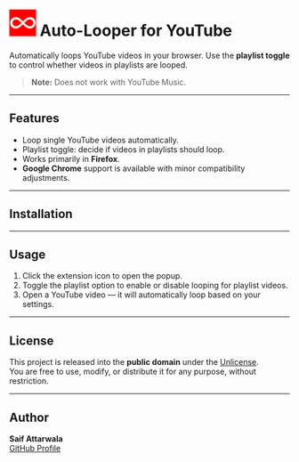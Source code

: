 # ![Auto-Looper Logo](icon48.png) Auto-Looper for YouTube

Automatically loops YouTube videos in your browser. Use the **playlist toggle** to control whether videos in playlists are looped.  

> **Note:** Does not work with YouTube Music.

---

## Features
- Loop single YouTube videos automatically.
- Playlist toggle: decide if videos in playlists should loop.
- Works primarily in **Firefox**.
- **Google Chrome** support is available with minor compatibility adjustments.

---

## Installation


---

## Usage
1. Click the extension icon to open the popup.
2. Toggle the playlist option to enable or disable looping for playlist videos.
3. Open a YouTube video — it will automatically loop based on your settings.

---

## License
This project is released into the **public domain** under the [Unlicense](LICENSE).  
You are free to use, modify, or distribute it for any purpose, without restriction.

---

## Author
**Saif Attarwala**  
[GitHub Profile](https://github.com/SaifAttarwala)

